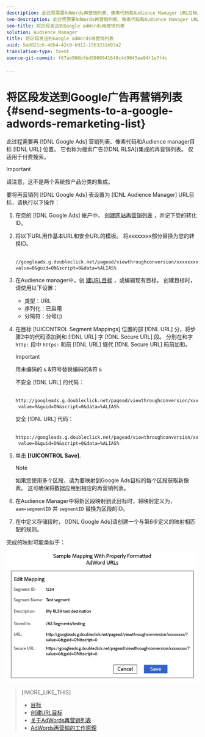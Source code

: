 ```yaml
---
description: 此过程需要AdWords再营销列表、像素代码和Audience Manager URL目标。 它也称为搜索广告(RLSA)集成的再营销列表。 仅适用于付费搜索。
seo-description: 此过程需要AdWords再营销列表、像素代码和Audience Manager URL目标。 它也称为搜索广告(RLSA)集成的再营销列表。 仅适用于付费搜索。
seo-title: 将区段发送到Google adWords再营销列表
solution: Audience Manager
title: 将区段发送到Google adWords再营销列表
uuid: 5ad821c6-48b4-42c0-b912-1563331e93a2
translation-type: tm+mt
source-git-commit: f67ab906bfbd9900941649c4d9045ea94f1e7f4c

---
```



# 将区段发送到Google广告再营销列表 {#send-segments-to-a-google-adwords-remarketing-list}

此过程需要再 [!DNL Google Ads] 营销列表、像素代码和Audience manager目标 [!DNL URL] 位置。 它也称为搜索广告([!DNL RLSA])集成的再营销列表。 仅适用于付费搜索。

>[!IMPORTANT]
>请注意，这不是两个系统按产品分类的集成。

要将再营销列 [!DNL Google Ads] 表设置为 [!DNL Audience Manager] URL目标，请执行以下操作：

1. 在您的 [!DNL Google Ads] 帐户中， [创建网站再营销列表](https://support.google.com/adwords/answer/2454064?hl=en) ，并记下您的转化ID。
1. 将以下URL用作基本URL和安全URL的模板。 将xxxxxxxx部分替换为您的转换ID。

   ```
    //googleads.g.doubleclick.net/pagead/viewthroughconversion/xxxxxxxx/?value=0&guid=ON&script=0&data=%ALIAS%
   ```

1. 在Audience manager中，创 [建URL目标](../../features/destinations/create-url-destination.md) ，或编辑现有目标。 创建目标时，请使用以下设置：
   * 类型：URL
   * 序列化：已启用
   * 分隔符：分号(;)

1. 在目标 [!UICONTROL Segment Mappings] 位置的部 [!DNL URL] 分，将步骤2中的代码添加到和 [!DNL URL] 字 [!DNL Secure URL] 段。 分别在和字 `http:` 段中 `https:` 和前 [!DNL URL] 缀代 [!DNL Secure URL] 码前加和。

   >[!IMPORTANT]
   >
   >用未编码的 `&` &amp;符号替换编码的&amp;符 `&`

   不安全 [!DNL URL] 的代码：

   ```
    http://googleads.g.doubleclick.net/pagead/viewthroughconversion/xxxxxxxx/?
    value=0&guid=ON&script=0&data=%ALIAS%
   ```

   安全 [!DNL URL] 代码：

   ```
    https://googleads.g.doubleclick.net/pagead/viewthroughconversion/xxxxxxxx/?
    value=0&guid=ON&script=0&data=%ALIAS%
   ```

1. 单击 **[!UICONTROL Save]**.

   >[!NOTE]
   >
   >如果您使用多个区段，请为要映射到Google Ads目标的每个区段获取新像素。 这可确保将数据应用到相应的再营销列表。

1. 在Audience Manager中将新区段映射到此目标时，将映射定义为， `aam=segmentID` 并 `segmentID` 替换为区段的ID。
1. 在中定义存储段时， [!DNL Google Ads]请创建一个与第6步定义的映射相匹配的规则。

完成的映射可能类似于：

![](../assets/rlsa_mapping.png)

>[!MORE_LIKE_THIS]
>
>* [目标](../../features/destinations/destinations.md)
>* [创建URL目标](../../features/destinations/create-url-destination.md)
>* [关于AdWords再营销列表](https://support.google.com/adwords/answer/2472738)
>* [AdWords再营销的工作原理](https://support.google.com/adwords/answer/2454000)

